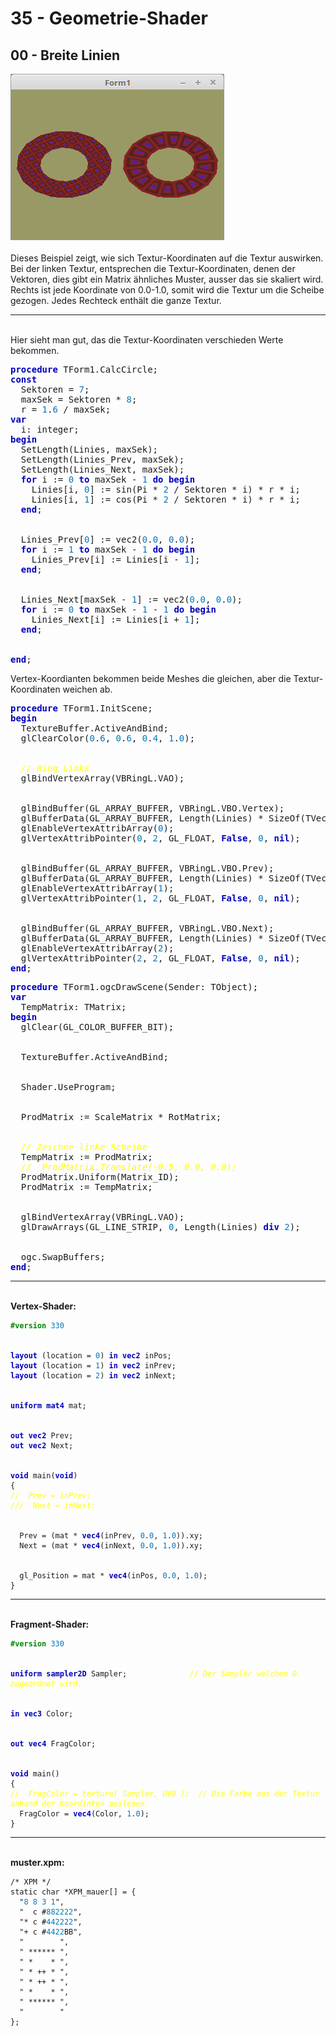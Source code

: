 <html>
    <b><h1>35 - Geometrie-Shader</h1></b>
    <b><h2>00 - Breite Linien</h2></b>
<img src="image.png" alt="Selfhtml"><br><br>
Dieses Beispiel zeigt, wie sich Textur-Koordinaten auf die Textur auswirken.<br>
Bei der linken Textur, entsprechen die Textur-Koordinaten, denen der Vektoren, dies gibt ein Matrix ähnliches Muster, ausser das sie skaliert wird.<br>
Rechts ist jede Koordinate von 0.0-1.0, somit wird die Textur um die Scheibe gezogen. Jedes Rechteck enthält die ganze Textur.<br>
<hr><br>
Hier sieht man gut, das die Textur-Koordinaten verschieden Werte bekommen.<br>
<pre><code=pascal><b><font color="0000BB">procedure</font></b> TForm1.CalcCircle;
<b><font color="0000BB">const</font></b>
  Sektoren = <font color="#0077BB">7</font>;
  maxSek = Sektoren * <font color="#0077BB">8</font>;
  r = <font color="#0077BB">1</font>.<font color="#0077BB">6</font> / maxSek;
<b><font color="0000BB">var</font></b>
  i: integer;
<b><font color="0000BB">begin</font></b>
  SetLength(Linies, maxSek);
  SetLength(Linies_Prev, maxSek);
  SetLength(Linies_Next, maxSek);
  <b><font color="0000BB">for</font></b> i := <font color="#0077BB">0</font> <b><font color="0000BB">to</font></b> maxSek - <font color="#0077BB">1</font> <b><font color="0000BB">do</font></b> <b><font color="0000BB">begin</font></b>
    Linies[i, <font color="#0077BB">0</font>] := sin(Pi * <font color="#0077BB">2</font> / Sektoren * i) * r * i;
    Linies[i, <font color="#0077BB">1</font>] := cos(Pi * <font color="#0077BB">2</font> / Sektoren * i) * r * i;
  <b><font color="0000BB">end</font></b>;
<br>
  Linies_Prev[<font color="#0077BB">0</font>] := vec2(<font color="#0077BB">0</font>.<font color="#0077BB">0</font>, <font color="#0077BB">0</font>.<font color="#0077BB">0</font>);
  <b><font color="0000BB">for</font></b> i := <font color="#0077BB">1</font> <b><font color="0000BB">to</font></b> maxSek - <font color="#0077BB">1</font> <b><font color="0000BB">do</font></b> <b><font color="0000BB">begin</font></b>
    Linies_Prev[i] := Linies[i - <font color="#0077BB">1</font>];
  <b><font color="0000BB">end</font></b>;
<br>
  Linies_Next[maxSek - <font color="#0077BB">1</font>] := vec2(<font color="#0077BB">0</font>.<font color="#0077BB">0</font>, <font color="#0077BB">0</font>.<font color="#0077BB">0</font>);
  <b><font color="0000BB">for</font></b> i := <font color="#0077BB">0</font> <b><font color="0000BB">to</font></b> maxSek - <font color="#0077BB">1</font> - <font color="#0077BB">1</font> <b><font color="0000BB">do</font></b> <b><font color="0000BB">begin</font></b>
    Linies_Next[i] := Linies[i + <font color="#0077BB">1</font>];
  <b><font color="0000BB">end</font></b>;
<br>
<b><font color="0000BB">end</font></b>;</code></pre>
Vertex-Koordianten bekommen beide Meshes die gleichen, aber die Textur-Koordinaten weichen ab.<br>
<pre><code=pascal><b><font color="0000BB">procedure</font></b> TForm1.InitScene;
<b><font color="0000BB">begin</font></b>
  TextureBuffer.ActiveAndBind;
  glClearColor(<font color="#0077BB">0</font>.<font color="#0077BB">6</font>, <font color="#0077BB">0</font>.<font color="#0077BB">6</font>, <font color="#0077BB">0</font>.<font color="#0077BB">4</font>, <font color="#0077BB">1</font>.<font color="#0077BB">0</font>);
<br>
  <i><font color="#FFFF00">// Ring Links</font></i>
  glBindVertexArray(VBRingL.VAO);
<br>
  glBindBuffer(GL_ARRAY_BUFFER, VBRingL.VBO.Vertex);
  glBufferData(GL_ARRAY_BUFFER, Length(Linies) * SizeOf(TVector2f), Pointer(Linies), GL_STATIC_DRAW);
  glEnableVertexAttribArray(<font color="#0077BB">0</font>);
  glVertexAttribPointer(<font color="#0077BB">0</font>, <font color="#0077BB">2</font>, GL_FLOAT, <b><font color="0000BB">False</font></b>, <font color="#0077BB">0</font>, <b><font color="0000BB">nil</font></b>);
<br>
  glBindBuffer(GL_ARRAY_BUFFER, VBRingL.VBO.Prev);
  glBufferData(GL_ARRAY_BUFFER, Length(Linies) * SizeOf(TVector2f), Pointer(Linies_Prev), GL_STATIC_DRAW);
  glEnableVertexAttribArray(<font color="#0077BB">1</font>);
  glVertexAttribPointer(<font color="#0077BB">1</font>, <font color="#0077BB">2</font>, GL_FLOAT, <b><font color="0000BB">False</font></b>, <font color="#0077BB">0</font>, <b><font color="0000BB">nil</font></b>);
<br>
  glBindBuffer(GL_ARRAY_BUFFER, VBRingL.VBO.Next);
  glBufferData(GL_ARRAY_BUFFER, Length(Linies) * SizeOf(TVector2f), Pointer(Linies_Next), GL_STATIC_DRAW);
  glEnableVertexAttribArray(<font color="#0077BB">2</font>);
  glVertexAttribPointer(<font color="#0077BB">2</font>, <font color="#0077BB">2</font>, GL_FLOAT, <b><font color="0000BB">False</font></b>, <font color="#0077BB">0</font>, <b><font color="0000BB">nil</font></b>);
<b><font color="0000BB">end</font></b>;</code></pre>
<pre><code=pascal><b><font color="0000BB">procedure</font></b> TForm1.ogcDrawScene(Sender: TObject);
<b><font color="0000BB">var</font></b>
  TempMatrix: TMatrix;
<b><font color="0000BB">begin</font></b>
  glClear(GL_COLOR_BUFFER_BIT);
<br>
  TextureBuffer.ActiveAndBind;
<br>
  Shader.UseProgram;
<br>
  ProdMatrix := ScaleMatrix * RotMatrix;
<br>
  <i><font color="#FFFF00">// Zeichne linke Scheibe</font></i>
  TempMatrix := ProdMatrix;
  <i><font color="#FFFF00">//  ProdMatrix.Translate(-0.5, 0.0, 0.0);</font></i>
  ProdMatrix.Uniform(Matrix_ID);
  ProdMatrix := TempMatrix;
<br>
  glBindVertexArray(VBRingL.VAO);
  glDrawArrays(GL_LINE_STRIP, <font color="#0077BB">0</font>, Length(Linies) <b><font color="0000BB">div</font></b> <font color="#0077BB">2</font>);
<br>
  ogc.SwapBuffers;
<b><font color="0000BB">end</font></b>;</code></pre>
<hr><br>
<b>Vertex-Shader:</b><br>
<pre><code><b><font color="#008800">#version</font></b> <font color="#0077BB">330</font>
<br>
<b><font color="0000BB">layout</font></b> (location = <font color="#0077BB">0</font>) <b><font color="0000BB">in</font></b> <b><font color="0000BB">vec2</font></b> inPos;
<b><font color="0000BB">layout</font></b> (location = <font color="#0077BB">1</font>) <b><font color="0000BB">in</font></b> <b><font color="0000BB">vec2</font></b> inPrev;
<b><font color="0000BB">layout</font></b> (location = <font color="#0077BB">2</font>) <b><font color="0000BB">in</font></b> <b><font color="0000BB">vec2</font></b> inNext;
<br>
<b><font color="0000BB">uniform</font></b> <b><font color="0000BB">mat4</font></b> mat;
<br>
<b><font color="0000BB">out</font></b> <b><font color="0000BB">vec2</font></b> Prev;
<b><font color="0000BB">out</font></b> <b><font color="0000BB">vec2</font></b> Next;
<br>
<b><font color="0000BB">void</font></b> main(<b><font color="0000BB">void</font></b>)
{
<i><font color="#FFFF00">//  Prev = inPrev;</font></i>
<i><font color="#FFFF00">///  Next = inNext;</font></i>
<br>
  Prev = (mat * <b><font color="0000BB">vec4</font></b>(inPrev, <font color="#0077BB">0</font>.<font color="#0077BB">0</font>, <font color="#0077BB">1</font>.<font color="#0077BB">0</font>)).xy;
  Next = (mat * <b><font color="0000BB">vec4</font></b>(inNext, <font color="#0077BB">0</font>.<font color="#0077BB">0</font>, <font color="#0077BB">1</font>.<font color="#0077BB">0</font>)).xy;
<br>
  gl_Position = mat * <b><font color="0000BB">vec4</font></b>(inPos, <font color="#0077BB">0</font>.<font color="#0077BB">0</font>, <font color="#0077BB">1</font>.<font color="#0077BB">0</font>);
}
</code></pre>
<hr><br>
<b>Fragment-Shader:</b><br>
<pre><code><b><font color="#008800">#version</font></b> <font color="#0077BB">330</font>
<br>
<b><font color="0000BB">uniform</font></b> <b><font color="0000BB">sampler2D</font></b> Sampler;              <i><font color="#FFFF00">// Der Sampler welchem 0 zugeordnet wird.</font></i>
<br>
<b><font color="0000BB">in</font></b> <b><font color="0000BB">vec3</font></b> Color;
<br>
<b><font color="0000BB">out</font></b> <b><font color="0000BB">vec4</font></b> FragColor;
<br>
<b><font color="0000BB">void</font></b> main()
{
<i><font color="#FFFF00">//  FragColor = texture( Sampler, UV0 );  // Die Farbe aus der Textur anhand der Koordinten auslesen.</font></i>
  FragColor = <b><font color="0000BB">vec4</font></b>(Color, <font color="#0077BB">1</font>.<font color="#0077BB">0</font>);
}
</code></pre>
<hr><br>
<b>muster.xpm:</b><br>
<pre><code>/* XPM */
static char *XPM_mauer[] = {
  "<font color="#0077BB">8</font> <font color="#0077BB">8</font> <font color="#0077BB">3</font> <font color="#0077BB">1</font>",
  "  c #<font color="#0077BB">882222</font>",
  "* c #<font color="#0077BB">442222</font>",
  "+ c #<font color="#0077BB">4422</font>BB",
  "        ",
  " ****** ",
  " *    * ",
  " * ++ * ",
  " * ++ * ",
  " *    * ",
  " ****** ",
  "        "
};
</code></pre>
<br>
</html>
